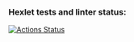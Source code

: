 ### Hexlet tests and linter status:
[![Actions Status](https://github.com/RashukUladzimir/devops-for-programmers-project-76/workflows/hexlet-check/badge.svg)](https://github.com/RashukUladzimir/devops-for-programmers-project-76/actions)